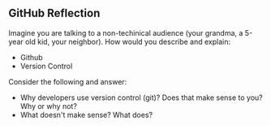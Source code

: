 ## GitHub Reflection

Imagine you are talking to a non-techinical audience (your grandma, a 5-year old kid, your neighbor). How would you describe and explain: 
- Github 
- Version Control  

Consider the following and answer:
- Why  developers use version control (git)? Does that make sense to you? Why or why not?
- What doesn't make sense? What does?

<!-- Add your reflection here. Remove the comment markers -->
